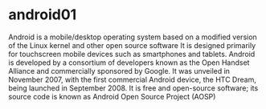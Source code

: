 # android01

Android is a mobile/desktop operating system based on a modified version of the Linux kernel and other open source software
It is designed primarily for touchscreen mobile devices such as smartphones and tablets.
Android is developed by a consortium of developers known as the Open Handset Alliance and commercially sponsored by Google. 
It was unveiled in November 2007, with the first commercial Android device, the HTC Dream, being launched in September 2008.
It is free and open-source software; its source code is known as Android Open Source Project (AOSP)
